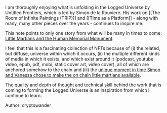 I am thoroughly enjoying what is unfolding in the Logged Universe by Untitled Frontiers, which is led by Simon de la Rouviere. His work on [[The Room of Infinite Paintings (TRIP)]] and [[Time as a Platform]] - along with many, many other pieces over the years - continues to inspire me. 

This note points to only one story from what will be many in times to come: [Little Martians and the Human Memorial Monument](https://www.untitledfrontier.studio/blog/logged-universe-3-little-martians-amp-the-human-memorial-monument). 

I feel that this is a fascinating collection of NFTs because of (i) the related, but diffuse, universe within which it occurs, (ii) the multiple different kinds of media in which it exists, and which exist around it (podcast, youtube video, epub, pdf, mobi, static cover art, video cover), all of which are anchored somehow to the chain and (iii) the [unique moment in time Simon and Vanessa chose to make the on chain little martians available](https://littlemartians.untitledfrontier.studio/).

The quality and depth of thought and technical skill behind the work that is coming to forming the Logged Universe is an inspiration from which I continue to learn.

Author: cryptowander
